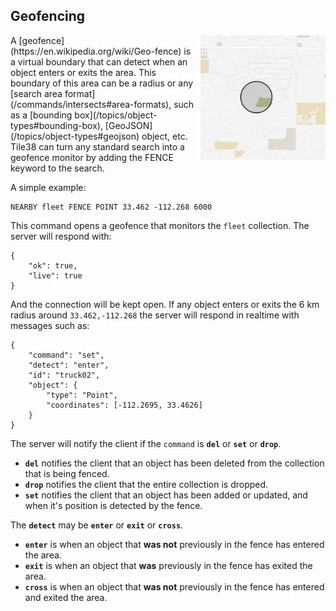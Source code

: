 <!--
layout:  index.html
title:   Geofencing - Tile38
class:   topic
-->

Geofencing
---

<img src="/assets/img/geofence.gif" width="200" height="200" border="0" alt="Geofence animation" align="right" style="margin-left: 10px">
A [geofence](https://en.wikipedia.org/wiki/Geo-fence) is a virtual boundary that can detect when an object enters or exits the area. This boundary of this area can be a radius or any [search area format](/commands/intersects#area-formats), such as a [bounding box](/topics/object-types#bounding-box), [GeoJSON](/topics/object-types#geojson) object, etc. Tile38 can turn any standard search into a geofence monitor by adding the FENCE keyword to the search. 
<br clear="all">

A simple example:

```tile38
NEARBY fleet FENCE POINT 33.462 -112.268 6000
```

This command opens a geofence that monitors the `fleet` collection. The server will respond with:

```tile38-json
{ 
    "ok": true,
    "live": true
}
```

And the connection will be kept open. If any object enters or exits the 6 km radius around `33.462,-112.268` the server will respond in realtime with messages such as:

```tile38-json
{
    "command": "set",
    "detect": "enter",
    "id": "truck02",
    "object": {
        "type": "Point",
        "coordinates": [-112.2695, 33.4626]
    }
}
```

The server will notify the client if the `command` is **`del`** or **`set`** or **`drop`**. 

- **`del`** notifies the client that an object has been deleted from the collection that is being fenced.
- **`drop`** notifies the client that the entire collection is dropped.
- **`set`** notifies the client that an object has been added or updated, and when it's position is detected by the fence.

The **`detect`** may be **`enter`** or **`exit`** or **`cross`**.

- **`enter`** is when an object that **was not** previously in the fence has entered the area.
- **`exit`** is when an object that **was** previously in the fence has exited the area.
- **`cross`** is when an object that **was not** previously in the fence has entered and exited the area.

